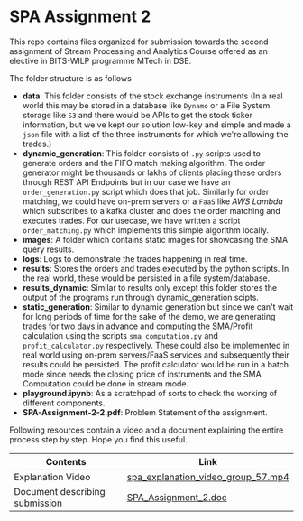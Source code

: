 # SPA Assignment 2

This repo contains files organized for submission towards the second assignment of Stream Processing and Analytics Course offered as an elective in BITS-WILP programme MTech in DSE.

The folder structure is as follows
- **data**: This folder consists of the stock exchange instruments (In a real world this may be stored in a database like `Dynamo` or a File System storage like `S3` and there would be APIs to get the stock ticker information, but we've kept our solution low-key and simple and made a `json` file with a list of the three instruments for which we're allowing the trades.)
- **dynamic_generation**: This folder consists of `.py` scripts used to generate orders and the FIFO match making algorithm. The order generator might be thousands or lakhs of clients placing these orders through REST API Endpoints but in our case we have an `order_generation.py` script which does that job. Similarly for order matching, we could have on-prem servers or a `FaaS` like *AWS Lambda* which subscribes to a kafka cluster and does the order matching and executes trades. For our usecase, we have written a script `order_matching.py` which implements this simple algorithm locally.
- **images**: A folder which contains static images for showcasing the SMA query results.
- **logs**: Logs to demonstrate the trades happening in real time.
- **results**: Stores the orders and trades executed by the python scripts. In the real world, these would be persisted in a file system/database.
- **results_dynamic**: Similar to results only except this folder stores the output of the programs run through dynamic_generation scipts.
- **static_generation**: Similar to dynamic generation but since we can't wait for long periods of time for the sake of the demo, we are generating trades for two days in advance and computing the SMA/Profit calculation using the scripts `sma_computation.py` and `profit_calculator.py` respectively. These could also be implemented in real world using on-prem servers/FaaS services and subsequently their results could be persisted. The profit calculator would be run in a batch mode since needs the closing price of instruments and the SMA Computation could be done in stream mode.
- **playground.ipynb**: As a scratchpad of sorts to check the working of different components.
- **SPA-Assignment-2-2.pdf**: Problem Statement of the assignment.

Following resources contain a video and a document explaining the entire process step by step. Hope you find this useful.

|Contents|Link|
|--|--|
|Explanation Video|[spa_explanation_video_group_57.mp4](https://drive.google.com/file/d/1qwRtjtcnMP4seuS2cpRIvf2eFqSzP42f/view?usp=sharing)|
|Document describing submission|[SPA_Assignment_2.doc](https://docs.google.com/document/d/1_07-x-PGR6gvFvsXvHAJiYOBP_VA_6bds1B3BdQFl4c/edit?usp=sharing)|